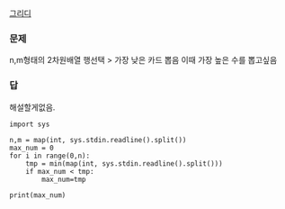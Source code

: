 [그리디](../그리디.md)
### 문제
n,m형태의 2차원배열
행선택 > 가장 낮은 카드 뽑음
이때 가장 높은 수를 뽑고싶음

### 답
해설할게없음.
```
import sys

n,m = map(int, sys.stdin.readline().split())
max_num = 0
for i in range(0,n):
    tmp = min(map(int, sys.stdin.readline().split()))
    if max_num < tmp:
        max_num=tmp

print(max_num)
```